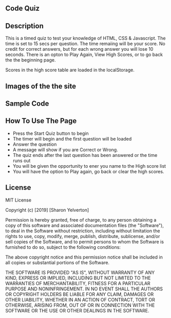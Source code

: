 Code Quiz
---

Description
---
This is a timed quiz to test your knowledge of HTML, CSS & Javascript.  The time is set to 15 secs per question.  The time remaiing will be your score.   No credit for correct answers, but for each wrong answer you will lose 10 seconds.  There is an opton to Play Again, View High Scores, or to go back the the beginning page.

Scores in the high score table are loaded in the localStorage.

Images of the the site
---




Sample Code
---

How To Use The Page
---

* Press the Start Quiz button to begin
* The timer will begin and the first question will be loaded
* Answer the question
* A message will show if you are Correct or Wrong.
* The quiz ends after the last question has been answered or the time runs out
* You will be given the opportunity to ener you name to the High score list
* You will have the option to Play again, go back or clear the high scores.


License
---

MIT License

Copyright (c) [2019] [Sharon Yelverton]

Permission is hereby granted, free of charge, to any person obtaining a copy of this software and associated documentation files (the "Software"), to deal in the Software without restriction, including without limitation the rights to use, copy, modify, merge, publish, distribute, sublicense, and/or sell copies of the Software, and to permit persons to whom the Software is furnished to do so, subject to the following conditions:

The above copyright notice and this permission notice shall be included in all copies or substantial portions of the Software.

THE SOFTWARE IS PROVIDED "AS IS", WITHOUT WARRANTY OF ANY KIND, EXPRESS OR IMPLIED, INCLUDING BUT NOT LIMITED TO THE WARRANTIES OF MERCHANTABILITY, FITNESS FOR A PARTICULAR PURPOSE AND NONINFRINGEMENT. IN NO EVENT SHALL THE AUTHORS OR COPYRIGHT HOLDERS BE LIABLE FOR ANY CLAIM, DAMAGES OR OTHER LIABILITY, WHETHER IN AN ACTION OF CONTRACT, TORT OR OTHERWISE, ARISING FROM, OUT OF OR IN CONNECTION WITH THE SOFTWARE OR THE USE OR OTHER DEALINGS IN THE SOFTWARE.


